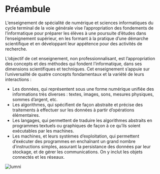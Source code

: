# Préambule

L’enseignement de spécialité de numérique et sciences informatiques du cycle terminal de la
voie générale vise l’appropriation des fondements de l’informatique pour préparer les élèves
à une poursuite d’études dans l’enseignement supérieur, en les formant à la pratique d’une
démarche scientifique et en développant leur appétence pour des activités de recherche.

L’objectif de cet enseignement, non professionnalisant, est l’appropriation des concepts et
des méthodes qui fondent l’informatique, dans ses dimensions scientifiques et techniques.
Cet enseignement s’appuie sur l’universalité de quatre concepts fondamentaux et la variété
de leurs interactions :

- Les données, qui représentent sous une forme numérique unifiée des informations
très diverses : textes, images, sons, mesures physiques, sommes d’argent, etc.
- Les algorithmes, qui spécifient de façon abstraite et précise des traitements à
effectuer sur les données à partir d’opérations élémentaires.
- Les langages, qui permettent de traduire les algorithmes abstraits en programmes
textuels ou graphiques de façon à ce qu’ils soient exécutables par les machines.
- Les machines, et leurs systèmes d’exploitation, qui permettent d’exécuter des
programmes en enchaînant un grand nombre d’instructions simples, assurant la
persistance des données par leur stockage, et de gérer les communications. On y
inclut les objets connectés et les réseaux.

![lumni](lumni.jpg)
